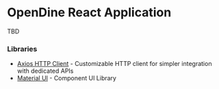 # OpenDine React Application
TBD

### Libraries
- [Axios HTTP Client](https://axios-http.com/docs/intro) - Customizable HTTP client for simpler integration with dedicated APIs
- [Material UI]() - Component UI Library